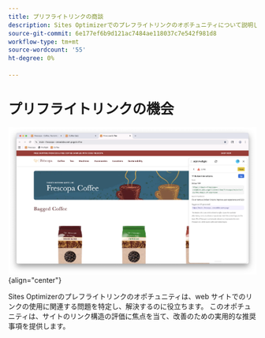 ```yaml
---
title: プリフライトリンクの商談
description: Sites Optimizerでのプレフライトリンクのオポチュニティについて説明します。
source-git-commit: 6e177ef6b9d121ac7484ae118037c7e542f981d8
workflow-type: tm+mt
source-wordcount: '55'
ht-degree: 0%

---
```



# プリフライトリンクの機会

![ プリフライトリンクの商談 ](./assets/links/hero.png){align="center"}

Sites Optimizerのプレフライトリンクのオポチュニティは、web サイトでのリンクの使用に関連する問題を特定し、解決するのに役立ちます。 このオポチュニティは、サイトのリンク構造の評価に焦点を当て、改善のための実用的な推奨事項を提供します。
